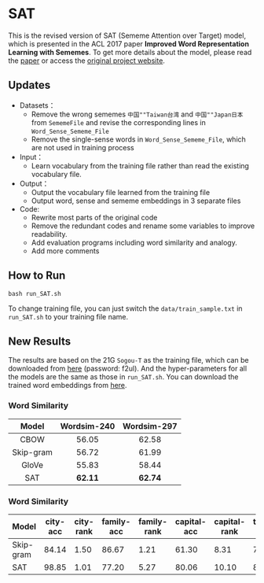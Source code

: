 # SAT
This is the revised version of SAT (Sememe Attention over Target) model, which is presented in the ACL 2017 paper **Improved Word Representation Learning with Sememes**. To get more details about the model, please read the [paper](http://nlp.csai.tsinghua.edu.cn/~lzy/publications/acl2017_sememe.pdf) or access the [original project website](https://github.com/thunlp/SE-WRL).

## Updates
- Datasets：
	- Remove the wrong sememes `中国""Taiwan台湾` and `中国""Japan日本` from `SememeFile` and revise the corresponding lines in  `Word_Sense_Sememe_File`
	- Remove the single-sense words in `Word_Sense_Sememe_File`, which are not used in training process
- Input：
	- Learn vocabulary from the training file rather than read the existing vocabulary file.
- Output：
	- Output the vocabulary file learned from the training file
	- Output word, sense and sememe embeddings in 3 separate files
- Code: 
	- Rewrite most parts of the original code
	- Remove the redundant codes and rename some variables to improve readability.
	- Add evaluation programs including word similarity and analogy.
	- Add more comments

## How to Run

```
bash run_SAT.sh
```

To change training file, you can just switch the `data/train_sample.txt` in `run_SAT.sh` to your training file name.
## New Results

The results are based on the 21G `Sogou-T` as the training file, which can be downloaded from [here](https://pan.baidu.com/s/1kXgkyJ9) (password: f2ul). And the hyper-parameters for all the models are the same as those in `run_SAT.sh`. You can download the trained word embeddings from [here](https://cloud.tsinghua.edu.cn/d/76ab4a71efa541bd8eb3/).

### Word Similarity

|   Model   | Wordsim-240 | Wordsim-297 |
| :-------: | :---------: | :---------: |
|   CBOW    |    56.05    |    62.58    |
| Skip-gram |    56.72    |    61.99    |
|   GloVe   |    55.83    |    58.44    |
|    SAT    |  **62.11**  |  **62.74**  |

### Word Similarity


Model|city-acc|city-rank|family-acc|family-rank|capital-acc|capital-rank|total-acc|total-rank|
---|---|---|---|---|---|---|---|---|
Skip-gram|84.14|1.50|86.67|1.21|61.30|8.31|70.70|5.66|
SAT|98.85|1.01|77.20|5.27|80.06|10.10|82.29|7.52|

